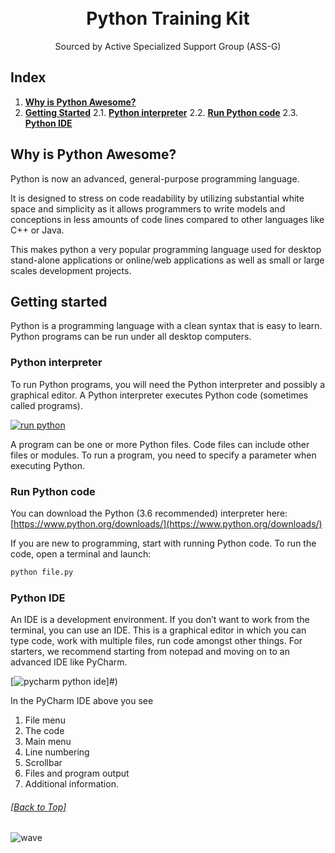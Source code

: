 <h1 align="center">
  <br>
  Python Training Kit
  <br>
</h1>

<p align="center">
  Sourced by Active Specialized Support Group (ASS-G)
</p>


## Index
  1. [**Why is Python Awesome?**](#why-is-python-awesome)
  2. [**Getting Started**](#getting-started)
	  2.1. [**Python interpreter**](#python-interpreter)
	  2.2. [**Run Python code**](#run-python-code)
	  2.3. [**Python IDE**](#python-ide)



## Why is Python Awesome?
Python is now an advanced, general-purpose programming language.

It is designed to stress on code readability by utilizing substantial white space and simplicity as it allows programmers to write models and conceptions in less amounts of code lines compared to other languages like C++ or Java.

This makes python a very popular programming language used for desktop stand-alone applications or online/web applications as well as small or large scales development projects.

## Getting started

Python is a programming language with a clean syntax that is easy to learn. Python programs can be run under all desktop computers.


### Python interpreter

To run Python programs, you will need the Python interpreter and possibly a graphical editor.  A Python interpreter executes Python code (sometimes called programs).

[![run python](https://pythonbasics.org/wp-content/uploads/2017/10/python.png)](#)

A program can be one or more Python files. Code files can include other files or modules. To run a program, you need to specify a parameter when executing Python.


### Run Python code

You can download the Python (3.6 recommended) interpreter here:  [https://www.python.org/downloads/](https://www.python.org/downloads/) 

If you are new to programming, start with running Python code. To run the code, open a terminal and launch:  
 ```bash
 python file.py  
  ```   


### Python IDE

An IDE is a development environment. If you don’t want to work from the terminal, you can use an IDE. This is a graphical editor in which you can type code, work with multiple files, run code amongst other things. For starters, we recommend starting from notepad and moving on to an advanced IDE like PyCharm.

[![pycharm python ide](https://pythonbasics.org/wp-content/uploads/2017/10/ide.png)]#)

In the PyCharm IDE above you see 
1) File menu
2) The code
3) Main menu
4) Line numbering
5) Scrollbar
6) Files and program output 
7) Additional information. 



###### [[Back to Top]](#----python-training-kit--)

![wave](http://cdn.thekrishna.in/img/common/border.png)
